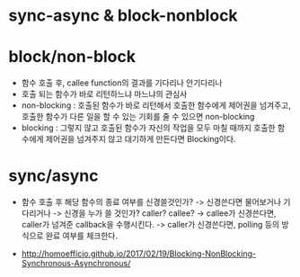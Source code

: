 # sync-async & block-nonblock

# block/non-block
  - 함수 호출 후, callee function의 결과를 기다리나 안기다리나
  - 호출 되는 함수가 바로 리턴하느냐 마느냐의 관심사
  - non-blocking : 호출된 함수가 바로 리턴해서 호출한 함수에게 제어권을 넘겨주고, 호출한 함수가 다른 일을 할 수 있는 기회를 줄 수 있으면 non-blocking
  - blocking : 그렇지 않고 호출된 함수가 자신의 작업을 모두 마칠 때까지 호출한 함수에게 제어권을 넘겨주지 않고 대기하게 만든다면 Blocking이다.


# sync/async
  - 함수 호출 후 해당 함수의 종료 여부를 신경쓸것인가?
  -> 신경쓴다면 물어보거나 기다리거나
  -> 신경을 누가 쓸 것인가? caller? callee?
  -> callee가 신경쓴다면, caller가 넘겨준 callback을 수행시킨다.
  -> caller가 신경쓴다면, polling 등의 방식으로 완료 여부를 체크한다.


- http://homoefficio.github.io/2017/02/19/Blocking-NonBlocking-Synchronous-Asynchronous/
